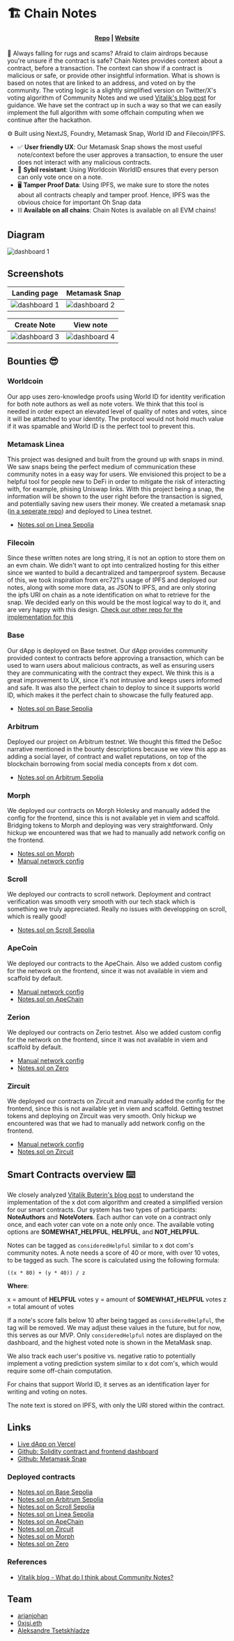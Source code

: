 # 🏗 Chain Notes

<h4 align="center">
  <a href="https://github.com/chain-notes-brussels/chain-notes-snap">Repo</a> |
  <a href="https://chain-notes.vercel.app/">Website</a>
</h4>

🫰 Always falling for rugs and scams? Afraid to claim airdrops because you're unsure if the contract is safe? Chain Notes provides context about a contract, before a transaction. The context can show if a contract is malicious or safe, or provide other insightful information. What is shown is based on notes that are linked to an address, and voted on by the community. The voting logic is a slightly simplified version on Twitter/X's voting algorithm of Community Notes and we used [Vitalik's blog post](https://vitalik.eth.limo/general/2023/08/16/communitynotes.html) for guidance. We have set the contract up in such a way so that we can easily implement the full algorithm with some offchain computing when we continue after the hackathon.

⚙️ Built using NextJS, Foundry, Metamask Snap, World ID and Filecoin/IPFS.

- ✅ **User friendly UX**: Our Metamask Snap shows the most useful note/context before the user approves a transaction, to ensure the user does not interact with any malicious contracts.
- 🧱 **Sybil resistant**: Using Worldcoin WorldID ensures that every person can only vote once on a note.
- 🖥️ **Tamper Proof Data**: Using IPFS, we make sure to store the notes about all contracts cheaply and tamper proof. Hence, IPFS was the obvious choice for important Oh Snap data
- ⛓️ **Available on all chains**: Chain Notes is available on all EVM chains!


## Diagram

![dashboard 1](assets/diagram.png)

## Screenshots

| Landing page                      | Metamask Snap              |
| --------------------------------- | --------------------------------- |
| ![dashboard 1](screenshots/1.png) | ![dashboard 2](screenshots/2.png) |

|  Create Note                          | View note                      |
| --------------------------------- | --------------------------------- |
| ![dashboard 3](screenshots/3.png) | ![dashboard 4](screenshots/4.png) |



## Bounties 😎

### Worldcoin

Our app uses zero-knowledge proofs using World ID for identity verification for both note authors as well as note voters. We think that this tool is needed in order expect an elevated level of quality of notes and votes, since it will be attatched to your identity. The protocol would not hold much value if it was spamable and World ID is the perfect tool to prevent this.

### Metamask Linea

This project was designed and built from the ground up with snaps in mind. We saw snaps being the perfect medium of communication these community notes in a easy way for users. We envisioned this project to be a helpful tool for people new to DeFi in order to mitigate the risk of interacting with, for example, phising Uniswap links. With this project being a snap, the information will be shown to the user right before the transaction is signed, and potentially saving new users their money.
We created a metamask snap ([in a seperate repo](https://github.com/chain-notes-brussels/snap)) and deployed to Linea testnet.
- [Notes.sol on Linea Sepolia](https://sepolia.lineascan.build/address/0xC5972F3F7F43bD3692D9E5Ea0c2af96d56d0ee28)

### Filecoin

Since these written notes are long string, it is not an option to store them on an evm chain. We didn't want to opt into centralized hosting for this either since we wanted to build a decantralized and tamperproof system. Because of this, we took inspiration from erc721's usage of IPFS and deployed our notes, along with some more data, as JSON to IPFS, and are only storing the ipfs URI on chain as a note identification on what to retrieve for the snap. We decided early on this would be the most logical way to do it, and are very happy with this design.
[Check our other repo for the implementation for this](https://github.com/chain-notes-brussels/snap)

### Base

Our dApp is deployed on Base testnet. Our dApp provides community provided context to contracts before approving a transaction, which can be used to warn users about malicious contracts, as well as ensuring users they are communicating with the contract they expect. We think this is a great improvement to UX, since it's not intrusive and keeps users informed and safe. It was also the perfect chain to deploy to since it supports world ID, which makes it the perfect chain to showcase the fully featured app.
- [Notes.sol on Base Sepolia](https://sepolia.basescan.org/address/0x640a8be4be3B18b35A7D7bbBaB2444AD4d5fc87a)

### Arbitrum

Deployed our project on Arbitrum testnet. We thought this fitted the DeSoc narrative mentioned in the bounty descriptions because we view this app as adding a social layer, of contract and wallet reputations, on top of the blockchain borrowing from social media concepts from x dot com.
- [Notes.sol on Arbitrum Sepolia](https://sepolia.arbiscan.io/address/0x3B89a9D1026E29c7959154E5c826159C720007cb)

### Morph

We deployed our contracts on Morph Holesky and manually added the config for the frontend, since this is not available yet in viem and scaffold. Bridging tokens to Morph and deploying was very straightforward. Only hickup we encountered was that we had to manually add network config on the frontend. 
- [Notes.sol on Morph](https://explorer-holesky.morphl2.io/address/0x3B89a9D1026E29c7959154E5c826159C720007cb)
- [Manual network config](https://github.com/chain-notes-brussels/chain-notes-snap/blob/d71b19303b4d260dab5b9d66f40d89af665c750b/packages/nextjs/utils/scaffold-eth/morechains.ts)

### Scroll

We deployed our contracts to scroll network. Deployment and contract verification was smooth very smooth with our tech stack which is something we truly appreciated. Really no issues with developping on scroll, which is really good!
- [Notes.sol on Scroll Sepolia](https://sepolia.scrollscan.com/address/0x15042Ce1Ff21659CE9CeB280618ca562526d5639)

### ApeCoin

We deployed our contracts to the ApeChain. Also we added custom config for the network on the frontend, since it was not available in viem and scaffold by default.
- [Manual network config](https://github.com/chain-notes-brussels/chain-notes-snap/blob/d71b19303b4d260dab5b9d66f40d89af665c750b/packages/nextjs/utils/scaffold-eth/morechains.ts)
- [Notes.sol on ApeChain](https://jenkins.explorer.caldera.xyz/address/0xa52A05eB2Eb48499d5bEB6d89d39dDB41854f47C)

### Zerion

We deployed our contracts on Zerio testnet. Also we added custom config for the network on the frontend, since it was not available in viem and scaffold by default.
- [Manual network config](https://github.com/chain-notes-brussels/chain-notes-snap/blob/d71b19303b4d260dab5b9d66f40d89af665c750b/packages/nextjs/utils/scaffold-eth/morechains.ts)
- [Notes.sol on Zero](https://explorer.zero.network/address/0x83277E9FE7Cc93Ad2D5986b87659A6fa80A48Ac0)

### Zircuit

We deployed our contracts on Zircuit and manually added the config for the frontend, since this is not available yet in viem and scaffold. Getting testnet tokens and deploying on Zircuit was very smooth. Only hickup we encountered was that we had to manually add network config on the frontend.
- [Manual network config](https://github.com/chain-notes-brussels/chain-notes-snap/blob/d71b19303b4d260dab5b9d66f40d89af665c750b/packages/nextjs/utils/scaffold-eth/morechains.ts)
- [Notes.sol on Zircuit](https://explorer.zircuit.com/address/0x77C461C1E180DD6A08A17E74bFb5207e44c7aC7f)

## Smart Contracts overview ⌨️

We closely analyzed [Vitalik Buterin's blog post](https://vitalik.eth.limo/general/2023/08/16/communitynotes.html) to understand the implementation of the x dot com algorithm and created a simplified version for our smart contracts. Our system has two types of participants: **NoteAuthors** and **NoteVoters**. Each author can vote on a contract only once, and each voter can vote on a note only once. The available voting options are **SOMEWHAT_HELPFUL**, **HELPFUL**, and **NOT_HELPFUL**.

Notes can be tagged as `consideredHelpful` similar to x dot com's community notes. A note needs a score of 40 or more, with over 10 votes, to be tagged as such. The score is calculated using the following formula:

```
((x * 80) + (y * 40)) / z
```

**Where**:

x = amount of **HELPFUL** votes
y = amount of **SOMEWHAT_HELPFUL** votes
z = total amount of votes

If a note's score falls below 10 after being tagged as `consideredHelpful`, the tag will be removed. We may adjust these values in the future, but for now, this serves as our MVP. Only `consideredHelpful` notes are displayed on the dashboard, and the highest voted note is shown in the MetaMask snap.

We also track each user's positive vs. negative ratio to potentially implement a voting prediction system similar to x dot com's, which would require some off-chain computation.

For chains that support World ID, it serves as an identification layer for writing and voting on notes.

The note text is stored on IPFS, with only the URI stored within the contract.

## Links

- [Live dApp on Vercel](https://chain-notes.vercel.app/)
- [Github: Solidity contract and frontend dashboard](https://github.com/chain-notes-brussels/chain-notes-snap)
- [Github: Metamask Snap](https://github.com/chain-notes-brussels/snap)

### Deployed contracts
- [Notes.sol on Base Sepolia](https://sepolia.basescan.org/address/0x640a8be4be3B18b35A7D7bbBaB2444AD4d5fc87a)
- [Notes.sol on Arbitrum Sepolia](https://sepolia.arbiscan.io/address/0x3B89a9D1026E29c7959154E5c826159C720007cb)
- [Notes.sol on Scroll Sepolia](https://sepolia.scrollscan.com/address/0x15042Ce1Ff21659CE9CeB280618ca562526d5639)
- [Notes.sol on Linea Sepolia](https://sepolia.lineascan.build/address/0xC5972F3F7F43bD3692D9E5Ea0c2af96d56d0ee28)
- [Notes.sol on ApeChain](https://jenkins.explorer.caldera.xyz/address/0xa52A05eB2Eb48499d5bEB6d89d39dDB41854f47C)
- [Notes.sol on Zircuit](https://explorer.zircuit.com/address/0x77C461C1E180DD6A08A17E74bFb5207e44c7aC7f)
- [Notes.sol on Morph](https://explorer-holesky.morphl2.io/address/0x3B89a9D1026E29c7959154E5c826159C720007cb)
- [Notes.sol on Zero](https://explorer.zero.network/address/0x83277E9FE7Cc93Ad2D5986b87659A6fa80A48Ac0)

### References
- [Vitalik blog - What do I think about Community Notes?](https://vitalik.eth.limo/general/2023/08/16/communitynotes.html)

## Team

- [arjanjohan](https://x.com/arjanjohan/)
- [0xjsi.eth](https://twitter.com/0xjsieth)
- [Aleksandre Tsetskhladze](https://twitter.com/atsetsoffc)